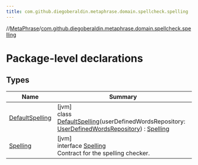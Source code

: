 ```yaml
---
title: com.github.diegoberaldin.metaphrase.domain.spellcheck.spelling
---
```

//[MetaPhrase](../../index.html)/[com.github.diegoberaldin.metaphrase.domain.spellcheck.spelling](index.html)



# Package-level declarations



## Types


| Name | Summary |
|---|---|
| [DefaultSpelling](-default-spelling/index.html) | [jvm]<br>class [DefaultSpelling](-default-spelling/index.html)(userDefinedWordsRepository: [UserDefinedWordsRepository](../com.github.diegoberaldin.metaphrase.domain.spellcheck.repo/-user-defined-words-repository/index.html)) : [Spelling](-spelling/index.html) |
| [Spelling](-spelling/index.html) | [jvm]<br>interface [Spelling](-spelling/index.html)<br>Contract for the spelling checker. |

